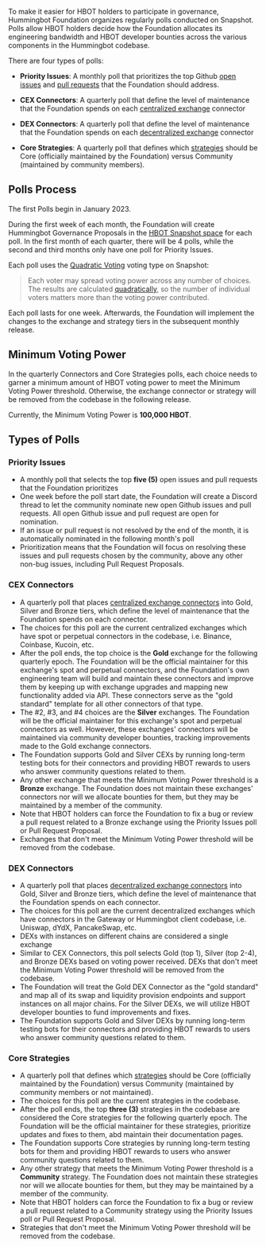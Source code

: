To make it easier for HBOT holders to participate in governance, Hummingbot Foundation organizes regularly polls conducted on Snapshot. Polls allow HBOT holders decide how the Foundation allocates its engineering bandwidth and HBOT developer bounties across the various components in the Hummingbot codebase.

There are four types of polls:

* **Priority Issues**: A monthly poll that prioritizes the top Github [open issues](https://github.com/hummingbot/hummingbot/issues) and [pull requests](https://github.com/hummingbot/hummingbot/pulls) that the Foundation should address.

* **CEX Connectors**: A quarterly poll that define the level of maintenance that the Foundation spends on each [centralized exchange](/exchanges/) connector

* **DEX Connectors**: A quarterly poll that define the level of maintenance that the Foundation spends on each [decentralized exchange](/gateway/) connector

* **Core Strategies**: A quarterly poll that defines which [strategies](/strategies) should be Core (officially maintained by the Foundation) versus Community (maintained by community members).

## Polls Process

The first Polls begin in January 2023.

During the first week of each month, the Foundation will create Hummingbot Governance Proposals in the [HBOT Snapshot space](https://snapshot.org/#/hbot.eth) for each poll. In the first month of each quarter, there will be 4 polls, while the second and third months only have one poll for Priority Issues.

Each poll uses the [Quadratic Voting](https://docs.snapshot.org/proposals/voting-types) voting type on Snapshot:

> Each voter may spread voting power across any number of choices. The results are calculated [quadratically](https://en.wikipedia.org/wiki/Quadratic_voting), so the number of individual voters matters more than the voting power contributed. 

Each poll lasts for one week. Afterwards, the Foundation will implement the changes to the exchange and strategy tiers in the subsequent monthly release.

## Minimum Voting Power

In the quarterly Connectors and Core Strategies polls, each choice needs to garner a minimum amount of HBOT voting power to meet the Minimum Voting Power threshold. Otherwise, the exchange connector or strategy will be removed from the codebase in the following release.

Currently, the Minimum Voting Power is **100,000 HBOT**.

## Types of Polls

### Priority Issues

* A monthly poll that selects the top **five (5)** open issues and pull requests that the Foundation prioritizes
* One week before the poll start date, the Foundation will create a Discord thread to let the community nominate new open Github issues and pull requests. All open Github issue and pull request are open for nomination.
* If an issue or pull request is not resolved by the end of the month, it is automatically nominated in the following month's poll
* Prioritization means that the Foundation will focus on resolving these issues and pull requests chosen by the community, above any other non-bug issues, including Pull Request Proposals.

### CEX Connectors

* A quarterly poll that places [centralized exchange connectors](/exchanges/) into Gold, Silver and Bronze tiers, which define the level of maintenance that the Foundation spends on each connector.
* The choices for this poll are the current centralized exchanges which have spot or perpetual connectors in the codebase, i.e. Binance, Coinbase, Kucoin, etc.
* After the poll ends, the top choice is the **Gold** exchange for the following quarterly epoch. The Foundation will be the official maintainer for this exchange's spot and perpetual connectors, and the Foundation's own engineering team will build and maintain these connectors and improve them by keeping up with exchange upgrades and mapping new functionality added via API. These connectors serve as the "gold standard" template for all other connectors of that type.
* The #2, #3, and #4 choices are the **Silver** exchanges. The Foundation will be the official maintainer for this exchange's spot and perpetual connectors as well. However, these exchanges' connectors will be maintained via community developer bounties, tracking improvements made to the Gold exchange connectors.
* The Foundation supports Gold and Silver CEXs by running long-term testing bots for their connectors and providing HBOT rewards to users who answer community questions related to them.
* Any other exchange that meets the Minimum Voting Power threshold is a **Bronze** exchange. The Foundation does not maintain these exchanges' connectors nor will we allocate bounties for them, but they may be maintained by a member of the community.
* Note that HBOT holders can force the Foundation to fix a bug or review a pull request related to a Bronze exchange using the Priority Issues poll or Pull Request Proposal.
* Exchanges that don't meet the Minimum Voting Power threshold will be removed from the codebase.

### DEX Connectors

* A quarterly poll that places [decentralized exchange connectors](/gateway/) into Gold, Silver and Bronze tiers, which define the level of maintenance that the Foundation spends on each connector.
* The choices for this poll are the current decentralized exchanges which have connectors in the Gateway or Hummingbot client codebase, i.e. Uniswap, dYdX, PancakeSwap, etc.
* DEXs with instances on different chains are considered a single exchange 
* Similar to CEX Connectors, this poll selects Gold (top 1), Silver (top 2-4), and Bronze DEXs based on voting power received. DEXs that don't meet the Minimum Voting Power threshold will be removed from the codebase.
* The Foundation will treat the Gold DEX Connector as the "gold standard" and map all of its swap and liquidity provision endpoints and support instances on all major chains. For the Silver DEXs, we will utilize HBOT developer bounties to fund improvements and fixes.
* The Foundation supports Gold and Silver DEXs by running long-term testing bots for their connectors and providing HBOT rewards to users who answer community questions related to them.

### Core Strategies

* A quarterly poll that defines which [strategies](/strategies) should be Core (officially maintained by the Foundation) versus Community (maintained by community members or not maintained).
* The choices for this poll are the current strategies in the codebase.
* After the poll ends, the top **three (3)** strategies in the codebase are considered the Core strategies for the following quarterly epoch. The Foundation will be the official maintainer for these strategies, prioritize updates and fixes to them, abd maintain their documentation pages.
* The Foundation supports Core strategies by running long-term testing bots for them and providing HBOT rewards to users who answer community questions related to them.
* Any other strategy that meets the Minimum Voting Power threshold is a **Community** strategy. The Foundation does not maintain these strategies nor will we allocate bounties for them, but they may be maintained by a member of the community.
* Note that HBOT holders can force the Foundation to fix a bug or review a pull request related to a Community strategy using the Priority Issues poll or Pull Request Proposal.
* Strategies that don't meet the Minimum Voting Power threshold will be removed from the codebase.
